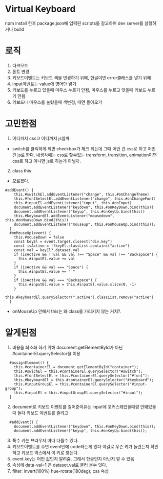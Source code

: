 # Virtual Keyboard
npm install 한후 package.json에 입력된 scripts를 참고하여 dev server를 실행하거나 build 
# 로직
1. 다크모드
2. 폰트 변경
4. 키보드이벤트는 키보드 색을 변경하기 위해, 한글이면 error클래스를 넣기 위해
5. input이벤트는 value에 영어만 넣기
6. 키보드를 누르고 있을때 마우스 누르기 안됨, 마우스를 누르고 잇을때 키보드 누르기 안됨
7. 키보드나 마우스를 눌렀을때 색변경, 때면 돌아오기
# 고민한점
1. 어디까지 css고 어디까지 js일까
- switch를 클릭하게 되면 checkbox가 체크 되는데 그때 어떤 건 css로 하고 어떤건 js로 한다. 내생각에는 css로 할수있는 transform, transition, animation이면 css로 하고 아니면 js로 하는게 아닐까.
2. class this
- 모르겠다. 
```
#addEvent() {
    this.#switchEl.addEventListener("change", this.#onChangeTheme)
    this.#fontSelectEl.addEventListener("change", this.#onChangeFont)
    this.#inputEl.addEventListener("input", this.#onInput)
    document.addEventListener("keydown", this.#onKeyDown.bind(this))
    document.addEventListener("keyup", this.#onKeyUp.bind(this))
    this.#keyboardEl.addEventListener("mousedown", this.#onMouseDown.bind(this))
    document.addEventListener("mouseup", this.#onMouseUp.bind(this));
  }
  #onMouseUp(event) {
    this.#mouseDown = false
    const keyEl = event.target.closest("div.key")
    const isActive = !!keyEl.classList.contains("active")
    const val = keyEl?.dataset.val
    if (isActive && !!val && val !== "Space" && val !== "Backspace") {
      this.#inputEl.value += val
    }
    if (isActive && val === "Space") {
      this.#inputEl.value += " "
    }
    if (isActive && val === "Backspace") {
      this.#inputEl.value = this.#inputEl.value.slice(0, -1)
    }
    this.#keyboardEl.querySelector(".active").classList.remove("active")
  }
```
- onMouseUp 안에서 this는 왜 class를 가리키지 않는 거지?. 
# 알게된점
1. 비용을 최소화 하기 위해 document.getElementById가 아닌 #containerEl.querySelector을 이용
```
  #assignElement() {
    this.#containerEl = document.getElementById("container");
    this.#swichEl = this.#containerEl.querySelector("#switch");
    this.#fontSelectEl = this.#containerEl.querySelector("#font");
    this.#keyboardEl = this.#containerEl.querySelector("#keyboard");
    this.#inputGroupEl = this.#containerEl.querySelector("#input-group");
    this.#inputEl = this.#inputGroupEl.querySelector("#input");
  }
```
2. document로 키보드 이벤트를 걸어준이유는 input에 포커스돼있을때랑 안돼있을때 둘다 키보드 이벤트를 줄려고
```
  #addEvent() {
    document.addEventListener("keydown", this.#onKeyDown.bind(this));
    document.addEventListener("keyup", this.#onKeyUp.bind(this));
```
3. 특수 키는 브라우저 마다 다를수 있다.
4. 키보드이벤트를 주면 event안에 code라는게 있다 이걸로 무슨 키가 눌렸는지 확인하고 키보드 박스에서 이 키로 찾는다.
5. event.key는 어떤 값인지 알려줌. 그래서 한글인지 아닌지 알 수 있음
6. 속성에 data-val=1 은 dataset.val로 불러 올수 잇다.
7. filter: invert(100%) hue-rotate(180deg); css 속성
